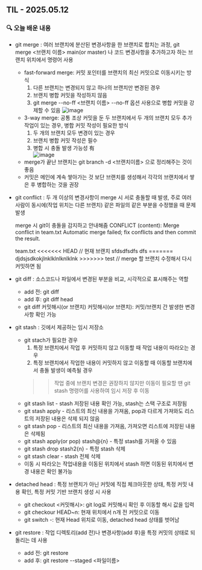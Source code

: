 ## TIL - 2025.05.12

### 🔍 오늘 배운 내용
- git merge
  : 여러 브랜치에 분산된 변경사항을 한 브랜치로 합치는 과정, git merge <브랜치 이름> main(or master) 나 코드 변경사항을 추가하고자 하는 브랜치 위치에서 명령어 사용
   - fast-forward merge: 커밋 포인터를 브랜치의 최신 커밋으로 이동시키는 방식
     1. 다른 브랜치는 변경되지 않고 하나의 브랜치만 변경된 경우
     2. 브랜치 병합 커밋을 작성하지 않음
     3. git merge --no-ff <브랜치 이름> --no-ff 옵션 사용으로 병합 커밋을 강제할 수 있음
![image](https://github.com/user-attachments/assets/36d2c918-087a-4bee-8984-074a79caef34)
   - 3-way merge: 공통 조상 커밋을 둔 두 브랜치에서 두 개의 브랜치 모두 추가 작업이 있는 경우, 병합 커밋 작성이 필요한 방식
     1. 두 개의 브랜치 모두 변경이 있는 경우
     2. 브랜치 병합 커밋 작성은 필수
     3. 병합 시 충돌 발생 가능성 有 </br>
![image](https://github.com/user-attachments/assets/8fff6497-ba86-4ade-9197-b172b82839bd)
   - merge가 끝난 브랜치는 git branch -d <브랜치이름> 으로 정리해주는 것이 좋음
   - 커밋은 메인에 계속 쌓아가는 것 보단 브랜치를 생성해서 각각의 브랜치에서 쌓은 후 병합하는 것을 권장
- git conflict
  : 두 개 이상의 변경사항이 merge 시 서로 충돌할 때 발생, 주로 여러 사람이 동시에(작업 위치는 다른 브랜치) 같은 파일의 같은 부분을 수정했을 때 문제 발생

  merge 시 git이 충돌을 감지하고 안내해줌 
  CONFLICT (content): Merge conflict in team.txt
  Automatic merge failed; fix conflicts and then commit the result.

  team.txt
  <<<<<<< HEAD  // 현재 브랜치
  sfdsdfsdfs dfs 
=======
  djdsjsdkokjlnklklnlknlklnk >>>>>>> test  // merge 할 브랜치
  수정해서 다시 커밋하면 됨

- git diff
  : 소스코드나 파일에서 변경된 부분을 비교, 시각적으로 표시해주는 역할
  - add 전: git diff
  - add 후: git diff head
  - git diff 커밋해시(or 브랜치) 커밋해시(or 브랜치): 커밋/브랜치 간 발생한 변경사항 확인 가능
    
- git stash
  : 깃에서 제공하는 임시 저장소
  - git stach가 필요한 경우
    1. 특정 브랜치에서 작업 후 커밋하지 않고 이동할 때 작업 내용이 따라오는 경우
    2. 특정 브랜치에서 작업한 내용이 커밋하지 않고 이동할 때 이동할 브랜치에서 충돌 발생이 예측될 경우
    >> 작업 중에 브랜치 변경은 권장하지 않지만 이동이 필요할 땐 git stash 명령어를 사용하여 임시 저장 후 이동
  - git stash list - stash 저장된 내용 확인 가능, stash는 스택 구조로 저장됨
  - git stash apply - 리스트의 최신 내용을 가져옴, pop과 다르게 가져와도 리스트의 저장된 내용은 삭제 되지 않음
  - git stash pop - 리스트의 최신 내용을 가져옴, 가져오면 리스트에 저장된 내용은 삭제됨
  - git stash apply(or pop) stash@{n} - 특정 stash를 가져올 수 있음
  - git stash drop stash2{n} - 특정 stash 삭제
  - git stash clear - stash 전체 삭제
  - 이동 시 따라오는 작업내용을 이동된 위치에서 stash 하면 이동된 위치에서 변경 내용은 확인 불가능
    
- detached head
  : 특정 브랜치가 아닌 커밋에 직접 체크아웃한 상태, 특정 커밋 내용 확인, 특정 커밋 기반 브랜치 생성 시 사용
  - git checkout <커밋해시>: git log로 커밋해시 확인 후 이동할 해시 값을 입력
  - git checkour HEAD~n: 현재 위치에서 n개 전 커밋으로 이동
  - git switch -: 현재 Head 위치로 이동, detached head 상태를 벗어남
    
- git restore
  : 작업 디렉토리(add 전)나 변경사항(add 후)을 특정 커밋의 상태로 되돌리는 데 사용
  - add 전: git restore
  - add 후: git restore --staged <파일이름>
